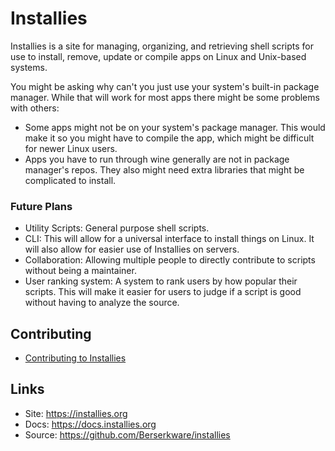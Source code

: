 # Installies
Installies is a site for managing, organizing, and retrieving shell scripts for use to install, remove, update or compile apps on Linux and Unix-based systems. 

You might be asking why can't you just use your system's built-in package manager. While that will work for most apps there might be some problems with others:
 - Some apps might not be on your system's package manager. This would make it so you might have to compile the app, which might be difficult for newer Linux users.
 - Apps you have to run through wine generally are not in package manager's repos. They also might need extra libraries that might be complicated to install.

### Future Plans
 - Utility Scripts: General purpose shell scripts.
 - CLI: This will allow for a universal interface to install things on Linux. It will also allow for easier use of Installies on servers.
 - Collaboration: Allowing multiple people to directly contribute to scripts without being a maintainer.
 - User ranking system: A system to rank users by how popular their scripts. This will make it easier for users to judge if a script is good without having to analyze the source.

## Contributing
 - [Contributing to Installies](https://docs.installies.org/contributing/index.html)

## Links
 - Site: https://installies.org
 - Docs: https://docs.installies.org
 - Source: https://github.com/Berserkware/installies

